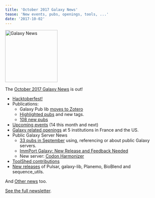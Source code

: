 ```yaml
---
title: 'October 2017 Galaxy News'
tease: 'New events, pubs, openings, tools, ...'
date: '2017-10-02'
---
```

[<img class="float-right" src="/images/galaxy-logos/GalaxyNews.png" alt="Galaxy News" width="170" />](/galaxy-updates/2017-10/)

The [October 2017 Galaxy News](/galaxy-updates/2017-10/) is out!

* [Hacktoberfest!](/galaxy-updates/2017-10/#hacktoberfest)
* Publications:
  * Galaxy Pub lib [moves to Zotero](/galaxy-updates/2017-10/#the-galaxy-publication-library-has-moved-to-zotero-)
  * [Highlighted pubs](/galaxy-updates/2017-10/#highlighted-publications) and new tags.
  * [108 new pubs](/galaxy-updates/2017-10/#publication-topics)
* [Upcoming events](/galaxy-updates/2017-10/#upcoming-events) (14 this month and next)
* [Galaxy related openings](/galaxy-updates/2017-10/#who-s-hiring) at 5 institutions in France and the US.
* Public Galaxy Server News
  * [33 pubs in September](/galaxy-updates/2017-10/#public-servers-in-september-s-publications) using, referencing or about public Galaxy servers.
  * [ImmPort Galaxy: New Release and Feedback Needed](/galaxy-updates/2017-10/#immport-galaxy-new-release-and-feedback-needed)
  * New server: [Codon Harmonizer](/galaxy-updates/2017-10/#codon-harmonizer)
* [ToolShed contributions](/galaxy-updates/2017-10/#toolshed-contributions)
* [New releases](/galaxy-updates/2017-10/#releases) of Pulsar, galaxy-lib, Planemo, BioBlend and sequence_utils.

And [Other news](/galaxy-updates/2017-10/#other-news) too.

[See the full newsletter](/galaxy-updates/2017-10/).

